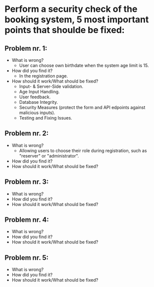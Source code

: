 # Perform a security check of the booking system, 5 most important points that shoulde be fixed:

## Problem nr. 1:
* What is wrong?
    * User can choose own birthdate when the system age limit is 15.
* How did you find it?
    * In the registration page.
* How should it work/What should be fixed?
    * Input- & Server-Side validation.
    * Age Input Handling.
    * User feedback.
    * Database Integrity.
    * Security Measures (protect the form and API edpoints against malicious inputs).
    * Testing and Fixing Issues.

## Problem nr. 2:
* What is wrong?
    * Allowing users to choose their role during registration, such as "reserver" or "administrator".
* How did you find it?
* How should it work/What should be fixed?

## Problem nr. 3:
* What is wrong?
* How did you find it?
* How should it work/What should be fixed?

## Problem nr. 4:
* What is wrong?
* How did you find it?
* How should it work/What should be fixed?

## Problem nr. 5:
* What is wrong?
* How did you find it?
* How should it work/What should be fixed?